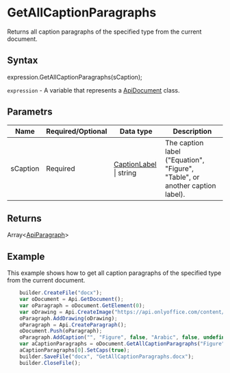# GetAllCaptionParagraphs

Returns all caption paragraphs of the specified type from the current document.

## Syntax

expression.GetAllCaptionParagraphs(sCaption);

`expression` - A variable that represents a [ApiDocument](../ApiDocument.md) class.

## Parametrs

| **Name** | **Required/Optional** | **Data type** | **Description** |
| ------------- | ------------- | ------------- | ------------- |
| sCaption | Required | [CaptionLabel](../../../Enumerations/CaptionLabel.md) &#124; string | The caption label ("Equation", "Figure", "Table", or another caption label). |

## Returns

Array<[ApiParagraph](../../ApiParagraph/ApiParagraph.md)>

## Example

This example shows how to get all caption paragraphs of the specified type from the current document.

```javascript
	builder.CreateFile("docx");
	var oDocument = Api.GetDocument();
	var oParagraph = oDocument.GetElement(0);
	var oDrawing = Api.CreateImage("https://api.onlyoffice.com/content/img/docbuilder/examples/coordinate_aspects.png", 60 * 36000, 35 * 36000);
	oParagraph.AddDrawing(oDrawing);
	oParagraph = Api.CreateParagraph();
	oDocument.Push(oParagraph);
	oParagraph.AddCaption("", "Figure", false, "Arabic", false, undefined, "hyphen");
	var aCaptionParagraphs = oDocument.GetAllCaptionParagraphs("Figure");
	aCaptionParagraphs[0].SetCaps(true);
	builder.SaveFile("docx", "GetAllCaptionParagraphs.docx");
	builder.CloseFile();
```